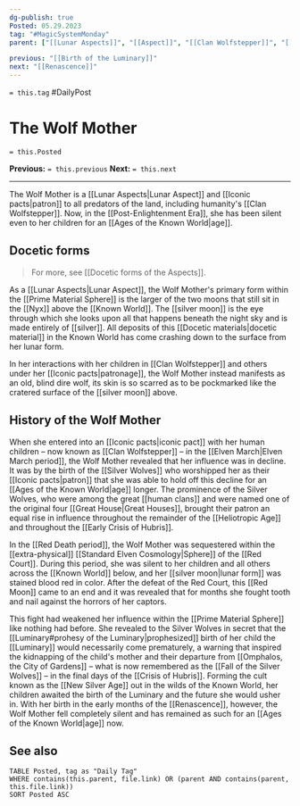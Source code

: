```yaml
---
dg-publish: true
Posted: 05.29.2023
tag: "#MagicSystemMonday"
parent: ["[[Lunar Aspects]]", "[[Aspect]]", "[[Clan Wolfstepper]]", "[[Silver]]", "[[silver moon]]"]

previous: "[[Birth of the Luminary]]"
next: "[[Renascence]]"
---
```

`= this.tag` #DailyPost 
# The Wolf Mother
`= this.Posted`

**Previous:** `= this.previous`
**Next:** `= this.next`

---

The Wolf Mother is a [[Lunar Aspects|Lunar Aspect]] and [[Iconic pacts|patron]] to all predators of the land, including humanity's [[Clan Wolfstepper]]. Now, in the [[Post-Enlightenment Era]], she has been silent even to her children for an [[Ages of the Known World|age]].

## Docetic forms

> For more, see [[Docetic forms of the Aspects]].

As a [[Lunar Aspects|Lunar Aspect]], the Wolf Mother's primary form within the [[Prime Material Sphere]] is the larger of the two moons that still sit in the [[Nyx]] above the [[Known World]]. The [[silver moon]] is the eye through which she looks upon all that happens beneath the night sky and is made entirely of [[silver]]. All deposits of this [[Docetic materials|docetic material]] in the Known World has come crashing down to the surface from her lunar form.

In her interactions with her children in [[Clan Wolfstepper]] and others under her [[Iconic pacts|patronage]], the Wolf Mother instead manifests as an old, blind dire wolf, its skin is so scarred as to be pockmarked like the cratered surface of the [[silver moon]] above.

## History of the Wolf Mother

When she entered into an [[Iconic pacts|iconic pact]] with her human children – now known as [[Clan Wolfstepper]] – in the [[Elven March|Elven March period]], the Wolf Mother revealed that her influence was in decline. It was by the birth of the [[Silver Wolves]] who worshipped her as their [[Iconic pacts|patron]] that she was able to hold off this decline for an [[Ages of the Known World|age]] longer. The prominence of the Silver Wolves, who were among the great [[human clans]] and were named one of the original four [[Great House|Great Houses]], brought their patron an equal rise in influence throughout the remainder of the [[Heliotropic Age]] and throughout the [[Early Crisis of Hubris]].

In the [[Red Death period]], the Wolf Mother was sequestered within the [[extra-physical]] [[Standard Elven Cosmology|Sphere]] of the [[Red Court]]. During this period, she was silent to her children and all others across the [[Known World]] below, and her [[silver moon|lunar form]] was stained blood red in color. After the defeat of the Red Court, this [[Red Moon]] came to an end and it was revealed that for months she fought tooth and nail against the horrors of her captors.

This fight had weakened her influence within the [[Prime Material Sphere]] like nothing had before. She revealed to the Silver Wolves in secret that the [[Luminary#prohesy of the Luminary|prophesized]] birth of her child the [[Luminary]] would necessarily come prematurely, a warning that inspired the kidnapping of the child's mother and their departure from [[Omphalos, the City of Gardens]] – what is now remembered as the [[Fall of the Silver Wolves]] – in the final days of the [[Crisis of Hubris]]. Forming the cult known as the [[New Silver Age]] out in the wilds of the Known World, her children awaited the birth of the Luminary and the future she would usher in. With her birth in the early months of the [[Renascence]], however, the Wolf Mother fell completely silent and has remained as such for an [[Ages of the Known World|age]] now.

## See also

```dataview
TABLE Posted, tag as "Daily Tag"
WHERE contains(this.parent, file.link) OR (parent AND contains(parent, this.file.link))
SORT Posted ASC
```